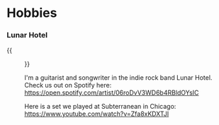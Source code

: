 # Hobbies

### Lunar Hotel

{{<figure src="assets/images/lunar-hotel-subt.png" class="img-sm">}}

I'm a guitarist and songwriter in the indie rock band Lunar Hotel. Check us out on Spotify here: https://open.spotify.com/artist/06roDvV3WD6b4RBldOYsIC

Here is a set we played at Subterranean in Chicago: https://www.youtube.com/watch?v=Zfa8xKDXTJI